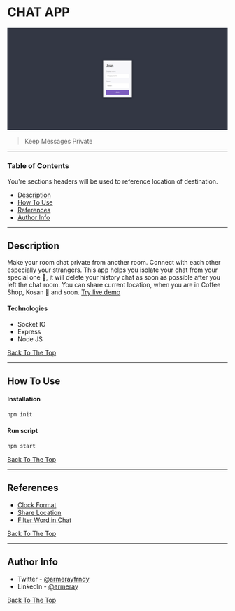 # CHAT APP

![APP CHAT](./public/img/project.png)

> Keep Messages Private

---

### Table of Contents

You're sections headers will be used to reference location of destination.

- [Description](#description)
- [How To Use](#how-to-use)
- [References](#references)
- [Author Info](#author-info)

---

## Description

Make your room chat private from another room. Connect with each other especially your strangers. This app helps you isolate your chat from your special one 👀, it will delete your history chat as soon as possible after you left the chat room. You can share current location, when you are in Coffee Shop, Kosan 👀 and soon. [Try live demo](https://ariya-chat-app.herokuapp.com/)

#### Technologies

- Socket IO
- Express
- Node JS

[Back To The Top](#read-me-template)

---

## How To Use

#### Installation

```html
npm init
```

#### Run script

```html
npm start
```

[Back To The Top](#read-me-template)

---

## References

- [Clock Format](https://momentjs.com/)
- [Share Location](https://developer.mozilla.org/en-US/docs/Web/API/Geolocation_API)
- [Filter Word in Chat](https://www.npmjs.com/package/bad-words)

[Back To The Top](#read-me-template)

---

## Author Info

- Twitter - [@armerayfrndy](https://twitter.com/armerayfrndy)
- LinkedIn - [@armeray](https://www.linkedin.com/in/armer-ray-aa1b2411b/)

[Back To The Top](#read-me-template)
